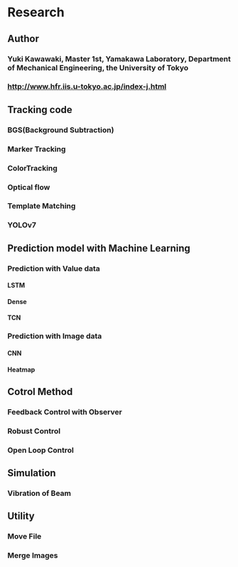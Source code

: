 # Research
## Author 
### Yuki Kawawaki, Master 1st, Yamakawa Laboratory, Department of Mechanical Engineering, the University of Tokyo 
### http://www.hfr.iis.u-tokyo.ac.jp/index-j.html
## Tracking code
### BGS(Background Subtraction)
### Marker Tracking
### ColorTracking
### Optical flow
### Template Matching
### YOLOv7
## Prediction model with Machine Learning
### Prediction with Value data
#### LSTM
#### Dense
#### TCN
### Prediction with Image data
#### CNN
#### Heatmap
## Cotrol Method
### Feedback Control with Observer
### Robust Control
### Open Loop Control
## Simulation
### Vibration of Beam
## Utility
### Move File
### Merge Images
